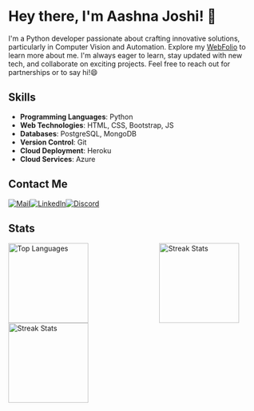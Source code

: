 # Hey there, I'm Aashna Joshi! 👋
I'm a Python developer passionate about crafting innovative solutions, particularly in Computer Vision and Automation. Explore my [WebFolio](https://aashnajoshi.github.io/Webfolio/) to learn more about me. I'm always eager to learn, stay updated with new tech, and collaborate on exciting projects. Feel free to reach out for partnerships or to say hi!😄

## Skills
- **Programming Languages**: Python
- **Web Technologies**: HTML, CSS, Bootstrap, JS
- **Databases**: PostgreSQL, MongoDB
- **Version Control**: Git
- **Cloud Deployment**: Heroku
- **Cloud Services**: Azure
  
## Contact Me
[![Mail](https://img.icons8.com/?size=50&id=P7UIlhbpWzZm&format=png&color=000000)](mailto:aashna.joshi03@gmail.com)[![LinkedIn](https://img.icons8.com/?size=50&id=xuvGCOXi8Wyg&format=png&color=000000)](https://www.linkedin.com/in/aashnajoshi/)[![Discord](https://img.icons8.com/?size=45&id=YETjxBcCFpfB&format=png&color=000000)](https://discord.com/users/790711856687480852)

## Stats
<div style="display: flex; flex-wrap: wrap; justify-content: space-between; width: 100%;">
  <img src="https://github-readme-stats.vercel.app/api/top-langs?username=aashnajoshi&show_icons=true&locale=en&layout=compact" alt="Top Languages" style="flex: 1; min-width: 200px; max-width: 40%; height: 10rem;"/>
  <img src="https://github-readme-activity-graph.vercel.app/graph?username=aashnajoshi&theme=high-contrast" alt="Streak Stats" style="flex: 1; min-width: 200px; max-width: 40%; height: 10rem;"/>
  <img src="https://github-readme-streak-stats.herokuapp.com/?user=aashnajoshi" alt="Streak Stats" style="flex: 1; min-width: 200px; max-width: 40%; height: 10rem;"/>
</div>
